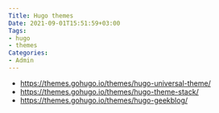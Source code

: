 ```yaml
---
Title: Hugo themes
Date: 2021-09-01T15:51:59+03:00
Tags: 
- hugo
- themes
Categories: 
- Admin
---
```



- https://themes.gohugo.io/themes/hugo-universal-theme/
- https://themes.gohugo.io/themes/hugo-theme-stack/
- https://themes.gohugo.io/themes/hugo-geekblog/